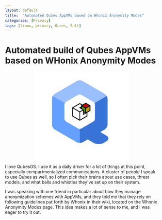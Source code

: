 ```yaml
---
layout: default
title:  "Automated Qubes AppVMs based on Whonix Anonymity Modes"
categories: [Privacy]
tags: [linux, privacy, Qubes, Salt]
---
```


# Automated build of Qubes AppVMs based on WHonix Anonymity Modes

<p align="center">
  <img width="312" height="287" src="/img/Qubes_Salt_Anon.png">
</p>

I love QubesOS. I use it as a daily driver for a lot of things at this point, especially compartmentalized communications. A cluster of people I speak to use Qubes as well, so I often pick their brains about use cases, threat models, and what bells and whistles they've set up on their system.

I was speaking with one friend in particular about how they manage anonymization schemes with AppVMs, and they told me that they rely on following guidelines put forth by Whonix in their wiki, located on the Whonix Anonymity Modes page. This idea makes a lot of sense to me, and I was eager to try it out.


